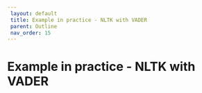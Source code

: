 ```yaml
---
 layout: default
 title: Example in practice - NLTK with VADER
 parent: Outline
 nav_order: 15
---
```

# Example in practice - NLTK with VADER

